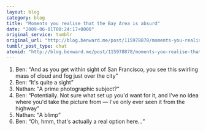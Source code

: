 ```yaml
---
layout: blog
category: blog
title: "Moments you realise that the Bay Area is absurd"
date: "2009-06-01T00:24:17+0000"
original_service: tumblr
original_url: "http://blog.benward.me/post/115978878/moments-you-realise-that-the-bay-area-is-absurd"
tumblr_post_type: chat
atomid: "http://blog.benward.me/post/115978878/moments-you-realise-that-the-bay-area-is-absurd"
---
```

<ol class="conversation">
  <li><span class="h-card">Ben</span>: <q>And as you get within sight of San Francisco, you see this swirling mass of cloud and fog just over the city</q></li>
  <li><span class="h-card">Ben</span>: <q>It&#39;s quite a sight</q></li>
  <li><span class="h-card">Nathan</span>: <q>A prime photographic subject?</q></li>
  <li><span class="h-card">Ben</span>: <q>Potentially. Not sure what set up you&#39;d want for it, and I&#39;ve no idea where you&#39;d take the picture from — I&#39;ve only ever seen it from the highway</q></li>
  <li><span class="h-card">Nathan</span>: <q>A blimp</q></li>
  <li><span class="h-card">Ben</span>: <q>Oh, hmm, that&#39;s actually a real option here…</q></li></ol>